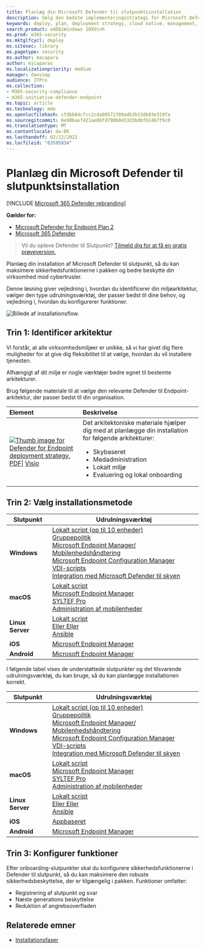 ```yaml
---
title: Planlæg din Microsoft Defender til slutpunktsinstallation
description: Vælg den bedste implementeringsstrategi for Microsoft Defender til Endpoint til dit miljø
keywords: deploy, plan, deployment strategy, cloud native, management, on prem, evaluation, onboarding, local, group policy, gp, endpoint manager, mem
search.product: eADQiWindows 10XVcnh
ms.prod: m365-security
ms.mktglfcycl: deploy
ms.sitesec: library
ms.pagetype: security
ms.author: macapara
author: mjcaparas
ms.localizationpriority: medium
manager: dansimp
audience: ITPro
ms.collection:
- M365-security-compliance
- m365-initiative-defender-endpoint
ms.topic: article
ms.technology: mde
ms.openlocfilehash: cfdbb84cfcc2cda08572709adb3b13db83e319fa
ms.sourcegitcommit: 6e90baef421ae06fd790b0453d3bdbf624b7f9c0
ms.translationtype: MT
ms.contentlocale: da-DK
ms.lasthandoff: 02/12/2022
ms.locfileid: "63595834"
---
```

# <a name="plan-your-microsoft-defender-for-endpoint-deployment"></a>Planlæg din Microsoft Defender til slutpunktsinstallation

[!INCLUDE [Microsoft 365 Defender rebranding](../../includes/microsoft-defender.md)]

**Gælder for:**
- [Microsoft Defender for Endpoint Plan 2](https://go.microsoft.com/fwlink/p/?linkid=2154037)
- [Microsoft 365 Defender](https://go.microsoft.com/fwlink/?linkid=2118804)

> Vil du opleve Defender til Slutpunkt? [Tilmeld dig for at få en gratis prøveversion.](https://signup.microsoft.com/create-account/signup?products=7f379fee-c4f9-4278-b0a1-e4c8c2fcdf7e&ru=https://aka.ms/MDEp2OpenTrial?ocid=docs-wdatp-secopsdashboard-abovefoldlink)

Planlæg din installation af Microsoft Defender til slutpunkt, så du kan maksimere sikkerhedsfunktionerne i pakken og bedre beskytte din virksomhed mod cybertrusler.

Denne løsning giver vejledning i, hvordan du identificerer din miljøarkitektur, vælger den type udrulningsværktøj, der passer bedst til dine behov, og vejledning i, hvordan du konfigurerer funktioner.

![Billede af installationsflow.](images/deployment-guide-plan.png)

## <a name="step-1-identify-architecture"></a>Trin 1: Identificer arkitektur

Vi forstår, at alle virksomhedsmiljøer er unikke, så vi har givet dig flere muligheder for at give dig fleksibilitet til at vælge, hvordan du vil installere tjenesten.

Afhængigt af dit miljø er nogle værktøjer bedre egnet til bestemte arkitekturer.

Brug følgende materiale til at vælge den relevante Defender til Endpoint-arkitektur, der passer bedst til din organisation.

| Element | Beskrivelse |
|:-----|:-----|
|[![Thumb image for Defender for Endpoint deployment strategy.](images/mde-deployment-strategy.png)](https://download.microsoft.com/download/5/6/0/5609001f-b8ae-412f-89eb-643976f6b79c/mde-deployment-strategy.pdf)<br/> [PDF](https://download.microsoft.com/download/5/6/0/5609001f-b8ae-412f-89eb-643976f6b79c/mde-deployment-strategy.pdf)\| [Visio](https://download.microsoft.com/download/5/6/0/5609001f-b8ae-412f-89eb-643976f6b79c/mde-deployment-strategy.vsdx)   | Det arkitektoniske materiale hjælper dig med at planlægge din installation for følgende arkitekturer: <ul><li> Skybaseret </li><li> Medadministration </li><li> Lokalt miljø</li><li>Evaluering og lokal onboarding</li>

## <a name="step-2-select-deployment-method"></a>Trin 2: Vælg installationsmetode

| Slutpunkt     | Udrulningsværktøj                       |
|--------------|------------------------------------------|
| **Windows**  |  [Lokalt script (op til 10 enheder)](configure-endpoints-script.md) <br>  [Gruppepolitik](configure-endpoints-gp.md) <br>  [Microsoft Endpoint Manager/ Mobilenhedshåndtering](configure-endpoints-mdm.md) <br>   [Microsoft Endpoint Configuration Manager](configure-endpoints-sccm.md) <br> [VDI-scripts](configure-endpoints-vdi.md) <br> [Integration med Microsoft Defender til skyen](configure-server-endpoints.md#integration-with-azure-defender)  |
| **macOS**    | [Lokalt script](mac-install-manually.md) <br> [Microsoft Endpoint Manager](mac-install-with-intune.md) <br> [SYLTEF Pro](mac-install-with-jamf.md) <br> [Administration af mobilenheder](mac-install-with-other-mdm.md) |
| **Linux Server** | [Lokalt script](linux-install-manually.md) <br> [Eller Eller](linux-install-with-puppet.md) <br> [Ansible](linux-install-with-ansible.md)|
| **iOS**      | [Microsoft Endpoint Manager](ios-install.md)                                |
| **Android**  | [Microsoft Endpoint Manager](android-intune.md)               | 

I følgende tabel vises de understøttede slutpunkter og det tilsvarende udrulningsværktøj, du kan bruge, så du kan planlægge installationen korrekt.

|Slutpunkt|Udrulningsværktøj|
|---|---|
|**Windows**|[Lokalt script (op til 10 enheder)](configure-endpoints-script.md) <br>  [Gruppepolitik](configure-endpoints-gp.md) <br>  [Microsoft Endpoint Manager/ Mobilenhedshåndtering](configure-endpoints-mdm.md) <br>   [Microsoft Endpoint Configuration Manager](configure-endpoints-sccm.md) <br> [VDI-scripts](configure-endpoints-vdi.md) <br> [Integration med Microsoft Defender til skyen](configure-server-endpoints.md#integration-with-azure-defender)|
|**macOS**|[Lokalt script](mac-install-manually.md) <br> [Microsoft Endpoint Manager](mac-install-with-intune.md) <br> [SYLTEF Pro](mac-install-with-jamf.md) <br> [Administration af mobilenheder](mac-install-with-other-mdm.md)|
|**Linux Server**|[Lokalt script](linux-install-manually.md) <br> [Eller Eller](linux-install-with-puppet.md) <br> [Ansible](linux-install-with-ansible.md)|
|**iOS**|[Appbaseret](ios-install.md)|
|**Android**|[Microsoft Endpoint Manager](android-intune.md)|

## <a name="step-3-configure-capabilities"></a>Trin 3: Konfigurer funktioner

Efter onboarding-slutpunkter skal du konfigurere sikkerhedsfunktionerne i Defender til slutpunkt, så du kan maksimere den robuste sikkerhedsbeskyttelse, der er tilgængelig i pakken. Funktioner omfatter:

- Registrering af slutpunkt og svar
- Næste generations beskyttelse
- Reduktion af angrebsoverfladen

## <a name="related-topics"></a>Relaterede emner

- [Installationsfaser](deployment-phases.md)

